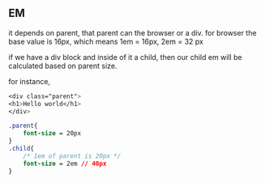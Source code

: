 ## EM

it depends on parent, that parent can the browser or a div.
for browser the base value is 16px, which means 1em = 16px, 2em = 32 px

if we have a div block and inside of it a child, then our child em will be calculated based on parent size.

for instance,

```css
<div class="parent">
<h1>Hello world</h1>
</div>

.parent{
    font-size = 20px
}
.child{
    /* 1em of parent is 20px */
    font-size = 2em // 40px
}
```
